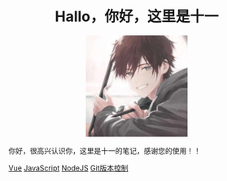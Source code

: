 <!-- Hallo，你好，这里是十一 -->
<h1 align="center">Hallo，你好，这里是十一</h1>
<p align="center">
<img src="./images/logo_1.jpg" width="200" height="200" />
</p>
<p>你好，很高兴认识你，这里是十一的笔记，感谢您的使用！！</p>

[Vue](vue/Vue第一节课.md) 
[JavaScript](JavaScript/JS简介/readme_part1.md) 
[NodeJS](nodejs/NodeJs_Lesson1/1.node的诞生.md)
[Git版本控制](BookLog学习笔记/git版本控制) 


<!-- [开始阅读](/)  -->
<!-- [Server](https://github.com/Snailclimb/docsify-demo) -->